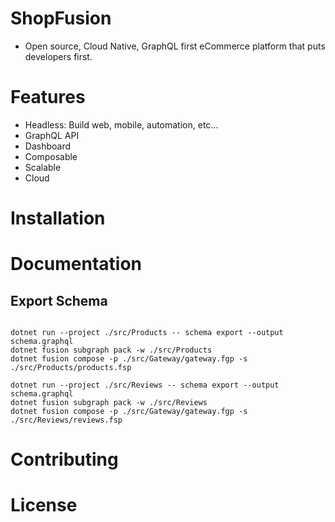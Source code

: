 # ShopFusion

- Open source, Cloud Native, GraphQL first eCommerce platform that puts developers first.

# Features

- Headless: Build web, mobile, automation, etc...
- GraphQL API
- Dashboard
- Composable
- Scalable
- Cloud

# Installation

# Documentation

## Export Schema

```

dotnet run --project ./src/Products -- schema export --output schema.graphql
dotnet fusion subgraph pack -w ./src/Products
dotnet fusion compose -p ./src/Gateway/gateway.fgp -s ./src/Products/products.fsp

dotnet run --project ./src/Reviews -- schema export --output schema.graphql
dotnet fusion subgraph pack -w ./src/Reviews
dotnet fusion compose -p ./src/Gateway/gateway.fgp -s ./src/Reviews/reviews.fsp

```

# Contributing

# License
